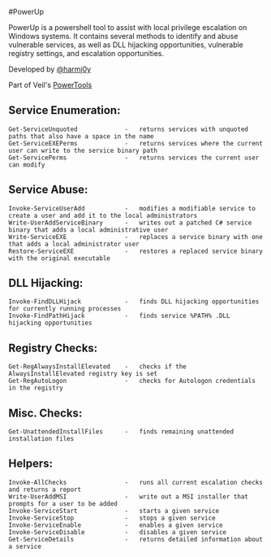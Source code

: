 #PowerUp

PowerUp is a powershell tool to assist with local privilege escalation on 
Windows systems. It contains several methods to identify and abuse
vulnerable services, as well as DLL hijacking opportunities, vulnerable
registry settings, and escalation opportunities.

Developed by [@harmj0y](https://twitter.com/harmj0y)

Part of Veil's [PowerTools](https://github.com/Veil-Framework/PowerTools)


## Service Enumeration:
    Get-ServiceUnquoted             -   returns services with unquoted paths that also have a space in the name
    Get-ServiceEXEPerms             -   returns services where the current user can write to the service binary path
    Get-ServicePerms                -   returns services the current user can modify

## Service Abuse:
    Invoke-ServiceUserAdd           -   modifies a modifiable service to create a user and add it to the local administrators
    Write-UserAddServiceBinary      -   writes out a patched C# service binary that adds a local administrative user
    Write-ServiceEXE                -   replaces a service binary with one that adds a local administrator user
    Restore-ServiceEXE              -   restores a replaced service binary with the original executable

## DLL Hijacking:
    Invoke-FindDLLHijack            -   finds DLL hijacking opportunities for currently running processes
    Invoke-FindPathHijack           -   finds service %PATH% .DLL hijacking opportunities

## Registry Checks:
    Get-RegAlwaysInstallElevated    -   checks if the AlwaysInstallElevated registry key is set
    Get-RegAutoLogon                -   checks for Autologon credentials in the registry

## Misc. Checks:
    Get-UnattendedInstallFiles      -   finds remaining unattended installation files

## Helpers:
    Invoke-AllChecks                -   runs all current escalation checks and returns a report
    Write-UserAddMSI                -   write out a MSI installer that prompts for a user to be added
    Invoke-ServiceStart             -   starts a given service
    Invoke-ServiceStop              -   stops a given service
    Invoke-ServiceEnable            -   enables a given service
    Invoke-ServiceDisable           -   disables a given service
    Get-ServiceDetails              -   returns detailed information about a service

